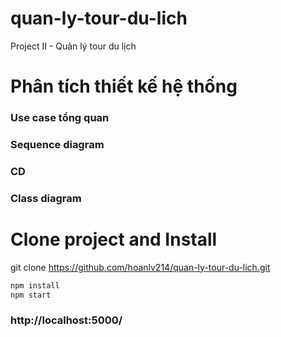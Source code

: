 # quan-ly-tour-du-lich
Project II - Quản lý tour du lịch
# Phân tích thiết kế hệ thống
### Use case tổng quan
### Sequence diagram
### CD
### Class diagram


# Clone project and Install
git clone https://github.com/hoanlv214/quan-ly-tour-du-lich.git
``` cmd
npm install
npm start
```
### http://localhost:5000/
